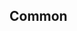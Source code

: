 <!-- Space: PROYEC -->
<!-- Parent: Reac -->
<!-- Title: Examples Reac -->
<!-- Label: Examples -->
<!-- Include: ./../disclaimer.md -->
<!-- Include: ac:toc -->

## Common
